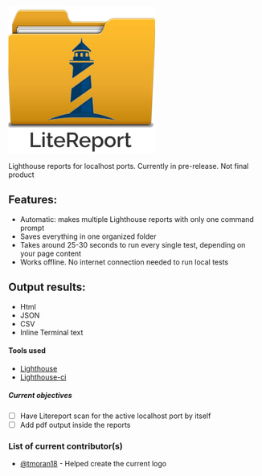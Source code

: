 ![LiteReport logo](/img/litereport-logo.png)

Lighthouse reports for localhost ports. Currently in pre-release. Not final product

## Features:

- Automatic: makes multiple Lighthouse reports with only one command prompt
- Saves everything in one organized folder
- Takes around 25-30 seconds to run every single test, depending on your page content
- Works offline. No internet connection needed to run local tests

## Output results:

- Html
- JSON
- CSV
- Inline Terminal text

#### Tools used

- [Lighthouse](https://www.npmjs.com/package/lighthouse)
- [Lighthouse-ci](https://www.npmjs.com/package/lighthouse-ci)

##### Current objectives

- [ ] Have Litereport scan for the active localhost port by itself
- [ ] Add pdf output inside the reports

### List of current contributor(s)

- [@tmoran18](https://github.com/tmoran18) - Helped create the current logo

